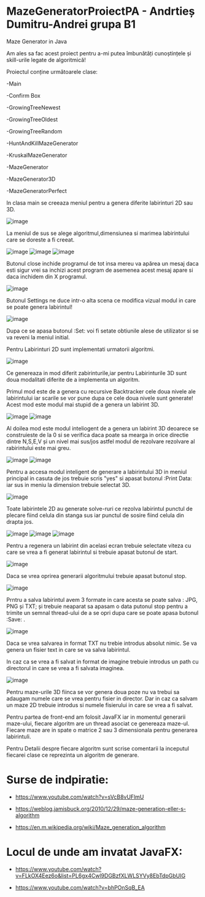 # MazeGeneratorProiectPA - Andrtieș Dumitru-Andrei grupa B1

Maze Generator in Java

Am ales sa fac acest proiect pentru a-mi putea îmbunătăți cunoștințele și skill-urile legate de algoritmică!

Proiectul conține următoarele clase:

-Main

-Confirm Box

-GrowingTreeNewest

-GrowingTreeOldest

-GrowingTreeRandom

-HuntAndKillMazeGenerator

-KruskalMazeGenerator

-MazeGenerator

-MazeGenerator3D

-MazeGeneratorPerfect

In clasa main se creeaza meniul pentru a genera diferite labirinturi 2D sau 3D.

![image](https://user-images.githubusercontent.com/75743080/119485607-f4b55780-bd5f-11eb-928e-14a8fe191f4f.png)

La meniul de sus se alege algoritmul,dimensiunea si marimea labirintului care se doreste a fi creeat.

![image](https://user-images.githubusercontent.com/75743080/119485957-5ecdfc80-bd60-11eb-919a-479b0ef563a6.png)
![image](https://user-images.githubusercontent.com/75743080/119485987-655c7400-bd60-11eb-8d56-b7071d979b76.png)
![image](https://user-images.githubusercontent.com/75743080/119486011-6beaeb80-bd60-11eb-90de-f5c5375d71ae.png)

Butonul close inchide programul de tot insa mereu va apărea un mesaj daca esti sigur vrei sa inchizi acest program de asemenea acest mesaj apare si daca inchidem din X programul.

![image](https://user-images.githubusercontent.com/75743080/119486336-d00daf80-bd60-11eb-9c3b-01ca79b7e560.png)

Butonul Settings ne duce intr-o alta scena ce modifica vizual modul in care se poate genera labirintul!

![image](https://user-images.githubusercontent.com/75743080/119486569-1105c400-bd61-11eb-9ad6-0c0494310c6c.png)

Dupa ce se apasa butonul :Set: voi fi setate obtiunile alese de utilizator si se va reveni la meniul initial.

Pentru Labirinturi 2D sunt implementati urmatorii algoritmi.

![image](https://user-images.githubusercontent.com/75743080/119486884-66da6c00-bd61-11eb-83c1-012bbeb82e04.png)

Ce genereaza in mod diferit zabirinturile,iar pentru Labirinturile 3D sunt doua modalitati diferite de a implementa un algoritm.

Primul mod este de a genera cu recursive Backtracker cele doua nivele ale labirintului iar scarile se vor pune dupa ce cele doua nivele sunt generate! Acest mod este modul mai stupid de a genera un labirint 3D.

![image](https://user-images.githubusercontent.com/75743080/119487356-f1bb6680-bd61-11eb-9390-bc82e3f595af.png)
![image](https://user-images.githubusercontent.com/75743080/119487382-f97b0b00-bd61-11eb-9737-c18be7d62f87.png)

Al doilea mod este modul inteliogent de a genera un labirint 3D deoarece se construieste de la 0 si se verifica daca poate sa mearga in orice directie dintre N,S,E,V și un nivel mai sus/jos astfel modul de rezolvare rezolvare al rabirintului este mai greu.

![image](https://user-images.githubusercontent.com/75743080/119487739-6bebeb00-bd62-11eb-8b56-87d0c06936b2.png)
![image](https://user-images.githubusercontent.com/75743080/119487767-727a6280-bd62-11eb-8b2b-cbbe2848f27c.png)

Pentru a accesa modul inteligent de generare a labirintului 3D in meniul principal in casuta de jos trebuie scris "yes" si apasat butonul :Print Data: iar sus in meniu la dimension trebuie selectat 3D.

![image](https://user-images.githubusercontent.com/75743080/119488084-d0a74580-bd62-11eb-9ac4-272a17d7bbe8.png)

Toate labirintele 2D au generate solve-ruri ce rezolva labirintul punctul de plecare fiind celula din stanga sus iar punctul de sosire fiind celula din drapta jos.

![image](https://user-images.githubusercontent.com/75743080/119488437-385d9080-bd63-11eb-934e-45022fe6b0df.png)
![image](https://user-images.githubusercontent.com/75743080/119488542-5925e600-bd63-11eb-8952-90811f360432.png)
![image](https://user-images.githubusercontent.com/75743080/119488634-75c21e00-bd63-11eb-8065-7d028d17fd2f.png)

Pentru a regenera un labirint din acelasi ecran trebuie selectate viteza cu care se vrea a fi generat labirintul si trebuie apasat butonul de start.

![image](https://user-images.githubusercontent.com/75743080/119488841-ad30ca80-bd63-11eb-9903-3f4661ec3ccc.png)

Daca se vrea oprirea generarii algoritmului trebuie apasat butonul stop.

![image](https://user-images.githubusercontent.com/75743080/119488930-c5a0e500-bd63-11eb-9a14-546a78cd43ce.png)

Prntru a salva labirintul avem 3 formate in care acesta se poate salva : JPG, PNG și TXT; și trebuie neaparat sa apasam o data putonul stop pentru a trimite un semnal thread-ului de a se opri dupa care se poate apasa butonul :Save: .

![image](https://user-images.githubusercontent.com/75743080/119489355-47910e00-bd64-11eb-9f97-4b6830c64d80.png)

Daca se vrea salvarea in format TXT nu trebie introdus absolut nimic. Se va genera un fisier text in care se va salva labirintul.

In caz ca se vrea a fi salvat in format de imagine trebuie introdus un path cu directorul in care se vrea a fi salvata imaginea.

![image](https://user-images.githubusercontent.com/75743080/119489640-8f179a00-bd64-11eb-86f7-13960790d99c.png)

Pentru maze-urile 3D fiinca se vor genera doua poze nu va trebui sa adaugam numele care se vrea pentru fisier in director.
Dar in caz ca salvam un maze 2D trebuie introdus si numele fisierului in care se vrea a fi salvat.

Pentru partea de front-end am folosit JavaFX iar in momentul generarii maze-ului, fiecare algoritm are un thread asociat ce genereaza maze-ul.
Fiecare maze are in spate o matrice 2 sau 3 dimensionala pentru generarea labirintuli.

Pentru Detalii despre fiecare algoritm sunt scrise comentarii la inceputul fiecarei clase ce reprezinta un algoritm de generare.

# Surse de indpiratie:

- https://www.youtube.com/watch?v=sVcB8vUFlmU

- https://weblog.jamisbuck.org/2010/12/29/maze-generation-eller-s-algorithm

- https://en.m.wikipedia.org/wiki/Maze_generation_algorithm

# Locul de unde am invatat JavaFX:
- https://www.youtube.com/watch?v=FLkOX4Eez6o&list=PL6gx4Cwl9DGBzfXLWLSYVy8EbTdpGbUIG

- https://www.youtube.com/watch?v=bhPOnSqB_EA
